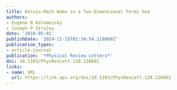 ```yaml
---
title: Kelvin-Mach Wake in a Two-Dimensional Fermi Sea
authors:
- Eugene B Kolomeisky
- Joseph P Straley
date: '2018-05-01'
publishDate: '2024-11-15T01:34:54.118660Z'
publication_types:
- article-journal
publication: '*Physical Review Letters*'
doi: 10.1103/PhysRevLett.120.226801
links:
- name: URL
  url: https://link.aps.org/doi/10.1103/PhysRevLett.120.226801
---
```

